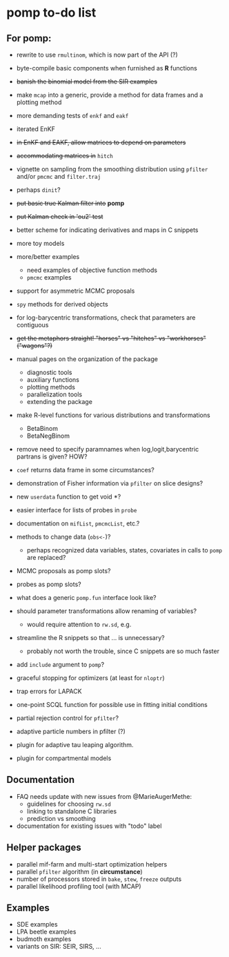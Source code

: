 # pomp to-do list

## For pomp:

- rewrite to use `rmultinom`, which is now part of the API (?)
- byte-compile basic components when furnished as **R** functions
- ~~banish the binomial model from the SIR examples~~

- make `mcap` into a generic, provide a method for data frames and a plotting method
- more demanding tests of `enkf` and `eakf`
- iterated EnKF
- ~~in EnKF and EAKF, allow matrices to depend on parameters~~
- ~~accommodating matrices in~~ `hitch`
- vignette on sampling from the smoothing distribution using `pfilter` and/or `pmcmc` and `filter.traj`
- perhaps `dinit`?
- ~~put basic true Kalman filter into~~ **pomp**
- ~~put Kalman check in 'ou2' test~~
- better scheme for indicating derivatives and maps in C snippets
- more toy models
- more/better examples
	- need examples of objective function methods
	- `pmcmc` examples

- support for asymmetric MCMC proposals
- `spy` methods for derived objects
- for log-barycentric transformations, check that parameters are contiguous
- ~~get the metaphors straight! "horses" vs "hitches" vs "workhorses" ("wagons"?)~~
- manual pages on the organization of the package
    - diagnostic tools
    - auxiliary functions
    - plotting methods
    - parallelization tools
    - extending the package
- make R-level functions for various distributions and transformations
	- BetaBinom
	- BetaNegBinom
- remove need to specify paramnames when log,logit,barycentric partrans is given? HOW?

- `coef` returns data frame in some circumstances?
- demonstration of Fisher information via `pfilter` on slice designs?
- new `userdata` function to get void *?

- easier interface for lists of probes in `probe`
- documentation on `mifList`, `pmcmcList`, etc.?
- methods to change data (`obs<-`)?
	- perhaps recognized data variables, states, covariates in calls to `pomp` are replaced?
- MCMC proposals as pomp slots?
- probes as pomp slots?
- what does a generic `pomp.fun` interface look like?

- should parameter transformations allow renaming of variables?
	- would require attention to `rw.sd`, e.g.

- streamline the R snippets so that ... is unnecessary?
	- probably not worth the trouble, since C snippets are so much faster
- add `include` argument to `pomp`?
- graceful stopping for optimizers (at least for `nloptr`)
- trap errors for LAPACK

- one-point SCQL function for possible use in fitting initial conditions
- partial rejection control for `pfilter`?
- adaptive particle numbers in pfilter (?)

- plugin for adaptive tau leaping algorithm.
- plugin for compartmental models

## Documentation

- FAQ needs update with new issues from @MarieAugerMethe:
	- guidelines for choosing `rw.sd`
	- linking to standalone C libraries
	- prediction vs smoothing 
- documentation for existing issues with "todo" label

## Helper packages

- parallel mif-farm and multi-start optimization helpers
- parallel `pfilter` algorithm (in **circumstance**)
- number of processors stored in `bake`, `stew`, `freeze` outputs
- parallel likelihood profiling tool (with MCAP)

## Examples

- SDE examples
- LPA beetle examples
- budmoth examples
- variants on SIR: SEIR, SIRS, ...
